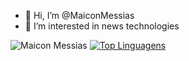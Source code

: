 - 👋 Hi, I’m @MaiconMessias
- 👀 I’m interested in news technologies

<!---
MaiconMessias/MaiconMessias is a ✨ special ✨ repository because its `README.md` (this file) appears on your GitHub profile.
You can click the Preview link to take a look at your changes.
--->

![Maicon Messias](https://github-readme-stats.vercel.app/api?username=MaiconMessias&show_icons=true)
[![Top Linguagens](https://github-readme-stats.vercel.app/api/top-langs/?username=MaiconMessias&layout=compact)](https://github.com/anuraghazra/github-readme-stats)
